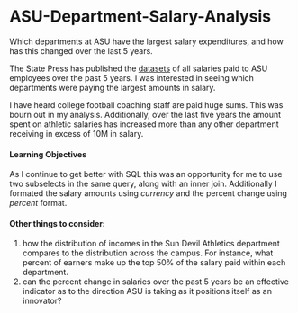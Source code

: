 # ASU-Department-Salary-Analysis
Which departments at ASU have the largest salary expenditures, and how has this changed over the last 5 years.

The State Press has published the [datasets](http://www.statepress.com/article/2017/04/spinvestigative-salary-database) of all salaries paid to ASU employees over the past 5 years.  I was interested in seeing which departments were paying the largest amounts in salary.  

I have heard college football coaching staff are paid huge sums.  This was bourn out in my analysis.  Additionally, over the last five years the amount spent on athletic salaries has increased more than any other department receiving in excess of 10M in salary.

#### Learning Objectives 
As I continue to get better with SQL this was an opportunity for me to use two subselects in the same query, along with an inner join.  Additionally I formated the salary amounts using _currency_ and the percent change using _percent_ format.

#### Other things to consider: 

1. how the distribution of incomes in the Sun Devil Athletics department compares to the distribution across the campus.  For instance, what percent of earners make up the top 50% of the salary paid within each department.
2. can the percent change in salaries over the past 5 years be an effective indicator as to the direction ASU is taking as it positions itself as an innovator?
